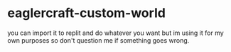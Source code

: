 # eaglercraft-custom-world
you can import it to replit and do whatever you want but im using it for my own purposes so don't question me if something goes wrong.
